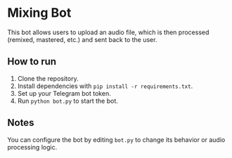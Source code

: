 # Mixing Bot

This bot allows users to upload an audio file, which is then processed (remixed, mastered, etc.) and sent back to the user.

## How to run

1. Clone the repository.
2. Install dependencies with `pip install -r requirements.txt`.
3. Set up your Telegram bot token.
4. Run `python bot.py` to start the bot.

## Notes

You can configure the bot by editing `bot.py` to change its behavior or audio processing logic.

